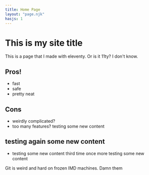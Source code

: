 ```yaml
--- 
title: Home Page
layout: "page.njk"
hasjs: 1
---
```


# This is my site title

This is a page that I made with eleventy. Or is it 11ty? I don't know.

## Pros!

- fast
- safe
- pretty neat


## Cons
- weirdly complicated?
- too many features?
testing some new content

## testing again some new content
- testing some new content third time
once more testing some new content

Git is weird and hard on frozen IMD machines. Damn them